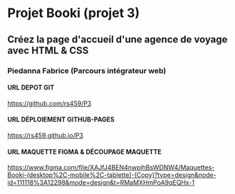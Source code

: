 # Projet Booki (projet 3)

## Créez la page d'accueil d'une agence de voyage avec HTML & CSS

### Piedanna Fabrice (Parcours intégrateur web)

#### URL DEPOT GIT

<https://github.com/rs459/P3>

#### URL DÉPLOIEMENT GITHUB-PAGES

<https://rs459.github.io/P3>

#### URL MAQUETTE FIGMA & DÉCOUPAGE MAQUETTE

<https://www.figma.com/file/XAJfJ4BEN4nwpjhBsWDNW4/Maquettes-Booki-(desktop%2C-mobile%2C-tablette)-(Copy)?type=design&node-id=111118%3A12298&mode=design&t=RMaMXHmPoA9qEQHx-1>
